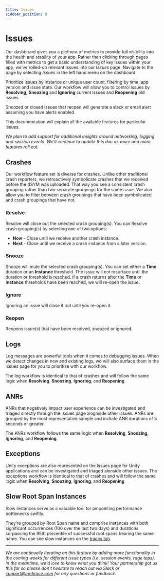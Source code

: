 ```yaml
---
title: Issues
sidebar_position: 0
---
```


# Issues

Our dashboard gives you a plethora of metrics to provide full visibility into the health and stability of your app. Rather than clicking through pages filled with metrics to get a basic understanding of key issues within your app, we've rolled-up relevant issues into our *Issues* page. Navigate to the page by selecting *Issues* in the left hand menu on the dashboard.

Prioritize issues by instance or unique user count, filtering by time, app version and issue state. Our workflow will allow you to control issues by **Resolving**, **Snoozing** and **Ignoring** current issues and **Reopening** old issues.

Snoozed or closed issues that reopen will generate a slack or email alert assuming you have alerts enabled.

This documentation will explain all the available features for particular issues.

*We plan to add support for additional insights around networking, logging and session events. We'll continue to update this doc as more and more features roll out.*

## Crashes

Our workflow feature set is diverse for crashes. Unlike other traditional crash reporters, we retroactively symbolicate crashes that we received before the dSYM was uploaded. That way you see a consistent crash grouping rather than two separate groupings for the same issue. We also allow you to filter between crash groupings that have been symbolicated and crash groupings that have not.

### **Resolve**
Resolve will close out the selected crash grouping(s). You can Resolve crash grouping(s) by selecting one of two options: 
- **Now** - Close until we receive another crash instance.
- **Next** - Close until we receive a crash instance from a later version.

### **Snooze**
Snooze will mute the selected crash grouping(s). You can set either a **Time** duration or an **Instance** threshold. The issue will not resurface until the duration or threshold is reached. If a crash returns after the **Time** or **Instance** thresholds have been reached, we will re-open the issue.

### **Ignore** 
Ignoring an issue will close it out until you re-open it.

### **Reopen** 
Reopens issue(s) that have been resolved, snoozed or ignored.

## Logs

Log messages are powerful tools when it comes to debugging issues. When we detect changes in new and existing logs, we will also surface them in the issues page for you to prioritize with our workflow. 

The log workflow is identical to that of crashes and will follow the same logic when **Resolving**, **Snoozing**, **Ignoring**, and **Reopening**. 

## ANRs
ANRs that negatively impact user experience can be investigated and triaged directly through the Issues page alognside other issues. ANRs are grouped by the most representative sample and include ANR durations of 5 seconds or greater.

The ANRs workflow follows the same logic when **Resolving**, **Snoozing**, **Ignoring**, and **Reopening**. 

## Exceptions
Unity exceptions are also represented on the Issues page for Unity applications and can be investigated and triaged alonside other issues. The exceptions workflow is identical to that of crashes and will follow the same logic when **Resolving**, **Snoozing**, **Ignoring**, and **Reopening**. 

## Slow Root Span Instances
Slow Instances serve as a valuable tool for pinpointing performance bottlenecks swiftly. 

They're grouped by Root Span name and comprise instances with both significant occurrences (100 over the last two days)
and durations surpassing the 95th percentile of successful root spans bearing the same name.
You can see slow instances on the [traces tab](/product/traces/traces-ui/#slow-root-spans).

---

*We are continually iterating on this feature by adding more functionality in the coming weeks for different issue types (i.e. session events, rage taps). In the meantime, we'd love to know what you think! Your partnership got us this far so please don't hesitate to reach out via Slack or [support@embrace.com](mailto:support@embrace.com) for any questions or feedback.*
